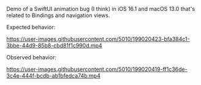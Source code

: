 Demo of a SwiftUI animation bug (I think) in iOS 16.1 and macOS 13.0 that's related to Bindings and navigation views.

Expected behavior:

https://user-images.githubusercontent.com/5010/199020423-bfa384c1-3bbe-44d9-85b8-cbd81f1c990d.mp4

Observed behavior:

https://user-images.githubusercontent.com/5010/199020419-ff1c36de-3c4e-444f-bcdb-ab1bfedca74b.mp4
